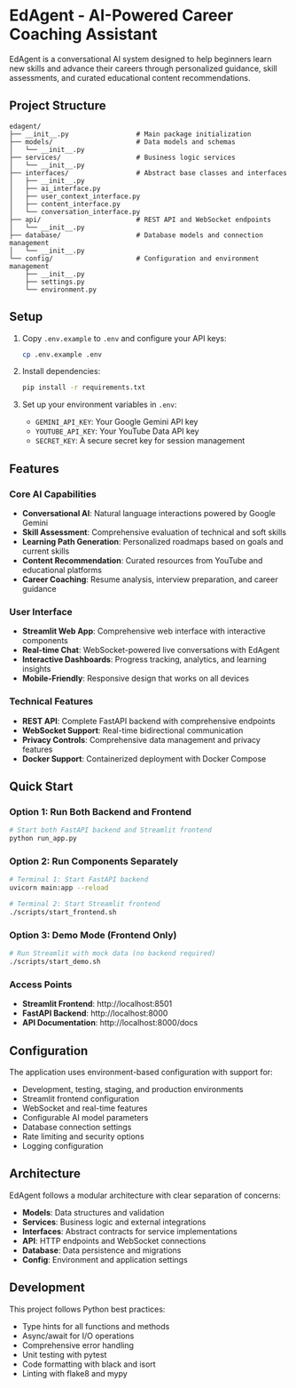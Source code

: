 # EdAgent - AI-Powered Career Coaching Assistant

EdAgent is a conversational AI system designed to help beginners learn new skills and advance their careers through personalized guidance, skill assessments, and curated educational content recommendations.

## Project Structure

```
edagent/
├── __init__.py                 # Main package initialization
├── models/                     # Data models and schemas
│   └── __init__.py
├── services/                   # Business logic services
│   └── __init__.py
├── interfaces/                 # Abstract base classes and interfaces
│   ├── __init__.py
│   ├── ai_interface.py
│   ├── user_context_interface.py
│   ├── content_interface.py
│   └── conversation_interface.py
├── api/                        # REST API and WebSocket endpoints
│   └── __init__.py
├── database/                   # Database models and connection management
│   └── __init__.py
└── config/                     # Configuration and environment management
    ├── __init__.py
    ├── settings.py
    └── environment.py
```

## Setup

1. Copy `.env.example` to `.env` and configure your API keys:
   ```bash
   cp .env.example .env
   ```

2. Install dependencies:
   ```bash
   pip install -r requirements.txt
   ```

3. Set up your environment variables in `.env`:
   - `GEMINI_API_KEY`: Your Google Gemini API key
   - `YOUTUBE_API_KEY`: Your YouTube Data API key
   - `SECRET_KEY`: A secure secret key for session management

## Features

### Core AI Capabilities
- **Conversational AI**: Natural language interactions powered by Google Gemini
- **Skill Assessment**: Comprehensive evaluation of technical and soft skills
- **Learning Path Generation**: Personalized roadmaps based on goals and current skills
- **Content Recommendation**: Curated resources from YouTube and educational platforms
- **Career Coaching**: Resume analysis, interview preparation, and career guidance

### User Interface
- **Streamlit Web App**: Comprehensive web interface with interactive components
- **Real-time Chat**: WebSocket-powered live conversations with EdAgent
- **Interactive Dashboards**: Progress tracking, analytics, and learning insights
- **Mobile-Friendly**: Responsive design that works on all devices

### Technical Features
- **REST API**: Complete FastAPI backend with comprehensive endpoints
- **WebSocket Support**: Real-time bidirectional communication
- **Privacy Controls**: Comprehensive data management and privacy features
- **Docker Support**: Containerized deployment with Docker Compose

## Quick Start

### Option 1: Run Both Backend and Frontend
```bash
# Start both FastAPI backend and Streamlit frontend
python run_app.py
```

### Option 2: Run Components Separately
```bash
# Terminal 1: Start FastAPI backend
uvicorn main:app --reload

# Terminal 2: Start Streamlit frontend
./scripts/start_frontend.sh
```

### Option 3: Demo Mode (Frontend Only)
```bash
# Run Streamlit with mock data (no backend required)
./scripts/start_demo.sh
```

### Access Points
- **Streamlit Frontend**: http://localhost:8501
- **FastAPI Backend**: http://localhost:8000
- **API Documentation**: http://localhost:8000/docs

## Configuration

The application uses environment-based configuration with support for:
- Development, testing, staging, and production environments
- Streamlit frontend configuration
- WebSocket and real-time features
- Configurable AI model parameters
- Database connection settings
- Rate limiting and security options
- Logging configuration

## Architecture

EdAgent follows a modular architecture with clear separation of concerns:

- **Models**: Data structures and validation
- **Services**: Business logic and external integrations
- **Interfaces**: Abstract contracts for service implementations
- **API**: HTTP endpoints and WebSocket connections
- **Database**: Data persistence and migrations
- **Config**: Environment and application settings

## Development

This project follows Python best practices:
- Type hints for all functions and methods
- Async/await for I/O operations
- Comprehensive error handling
- Unit testing with pytest
- Code formatting with black and isort
- Linting with flake8 and mypy